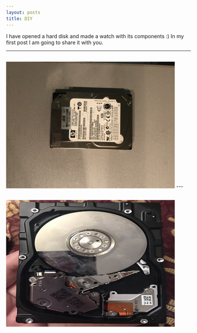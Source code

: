 ```yaml
---
layout: posts
title: DIY
---
```


 I have opened a hard disk and made a watch with its components :)
 In my first post I am going to share it with you.

---




<html>
<body>

<h2></h2>
<img src="/assets/images/10.jpg" alt="Flowers in Chania" width="460" height="345">

</body>
</html>
 ---
<html>
<body>

<h2></h2>
<img src="/assets/images/11.jpg" alt="Flowers in Chania" width="460" height="345">

</body>
</html>



